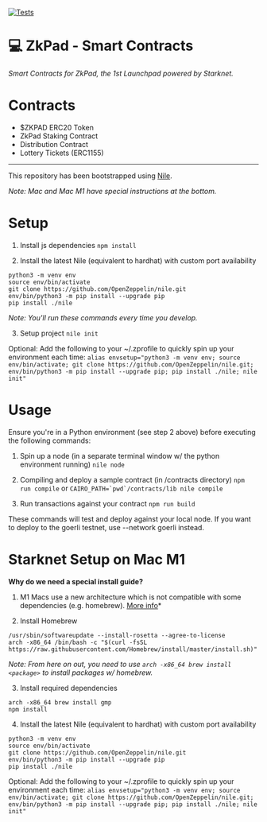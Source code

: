 [![Tests](https://github.com/ZkPad-Labs/zkpad-contracts/actions/workflows/tests.yml/badge.svg)](https://github.com/ZkPad-Labs/zkpad-contracts/actions/workflows/tests.yml)

# 💻 ZkPad - Smart Contracts

_Smart Contracts for ZkPad, the 1st Launchpad powered by Starknet._

# Contracts

- $ZKPAD ERC20 Token
- ZkPad Staking Contract
- Distribution Contract
- Lottery Tickets (ERC1155)

---

This repository has been bootstrapped using [Nile](https://github.com/OpenZeppelin/nile).

_Note: Mac and Mac M1 have special instructions at the bottom._

# Setup

1. Install js dependencies
   `npm install`

2. Install the latest Nile (equivalent to hardhat) with custom port availability

```
python3 -m venv env
source env/bin/activate
git clone https://github.com/OpenZeppelin/nile.git
env/bin/python3 -m pip install --upgrade pip
pip install ./nile
```

_Note: You'll run these commands every time you develop._

3. Setup project
   `nile init`

Optional: Add the following to your ~/.zprofile to quickly spin up your environment each time:
`alias envsetup="python3 -m venv env; source env/bin/activate; git clone https://github.com/OpenZeppelin/nile.git; env/bin/python3 -m pip install --upgrade pip; pip install ./nile; nile init"`

# Usage

Ensure you're in a Python environment (see step 2 above) before executing the following commands:

1. Spin up a node (in a separate terminal window w/ the python environment running)
   `nile node`

2. Compiling and deploy a sample contract (in /contracts directory)
   `npm run compile` or `` CAIRO_PATH=`pwd`/contracts/lib nile compile ``

3. Run transactions against your contract
   `npm run build`

These commands will test and deploy against your local node. If you want to deploy to the goerli testnet, use --network goerli instead.

# Starknet Setup on Mac M1

**Why do we need a special install guide?**

1. M1 Macs use a new architecture which is not compatible with some dependencies (e.g. homebrew). [More info](https://stackoverflow.com/questions/64963370/error-cannot-install-in-homebrew-on-arm-processor-in-intel-default-prefix-usr)\*

2. Install Homebrew

```
/usr/sbin/softwareupdate --install-rosetta --agree-to-license
arch -x86_64 /bin/bash -c "$(curl -fsSL https://raw.githubusercontent.com/Homebrew/install/master/install.sh)"
```

_Note: From here on out, you need to use `arch -x86_64 brew install <package>` to install packages w/ homebrew._

3. Install required dependencies

```
arch -x86_64 brew install gmp
npm install
```

4. Install the latest Nile (equivalent to hardhat) with custom port availability

```
python3 -m venv env
source env/bin/activate
git clone https://github.com/OpenZeppelin/nile.git
env/bin/python3 -m pip install --upgrade pip
pip install ./nile
```

Optional: Add the following to your ~/.zprofile to quickly spin up your environment each time:
`alias envsetup="python3 -m venv env; source env/bin/activate; git clone https://github.com/OpenZeppelin/nile.git; env/bin/python3 -m pip install --upgrade pip; pip install ./nile; nile init"`
